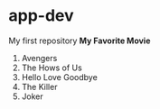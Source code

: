 # app-dev
My first repository
**My Favorite Movie**
1. Avengers
2. The Hows of Us
3. Hello Love Goodbye
4. The Killer
5. Joker

